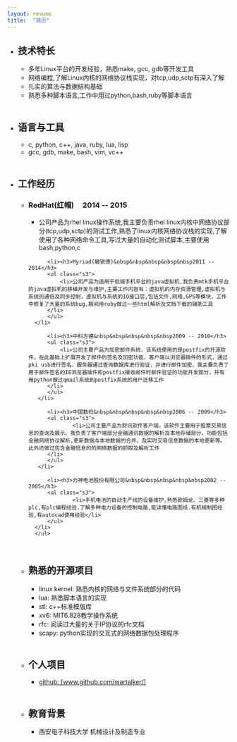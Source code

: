 ```yaml
---
layout: resume
title:  "简历"
---
```


<ul class="s1">
  <li><h2>技术特长</h2>
      <ul class="s2">
          <li>多年Linux平台的开发经验，熟悉make, gcc, gdb等开发工具
          <li>网络编程,了解Linux内核的网络协议栈实现，对tcp,udp,sctp有深入了解
          <li>扎实的算法与数据结构基础</li>
	  <li>熟悉多种脚本语言,工作中用过python,bash,ruby等脚本语言
      </ul>
  </li>
  <br />

   <li><h2>语言与工具</h2>
       <ul class="s2">
	  <li>c, python, c++, java, ruby, lua, lisp</li>
          <li>gcc, gdb, make, bash, vim, vc++</li>
	</ul>
   </li>
   <br />

  <li><h2>工作经历</h2>
      <ul class="s2">
          <li><h3>RedHat(红帽)&nbsp&nbsp&nbsp&nbsp&nbsp2014 -- 2015</h3>
	      <ul class="s3">
                  <li>公司产品为rhel linux操作系统,我主要负责rhel linux内核中网络协议部分(tcp,udp,sctp)的测试工作,熟悉了linux内核网络协议栈的实现,了解使用了各种网络命令工具,写过大量的自动化测试脚本,主要使用bash,python,c
		  </li>
	      </ul>
	  </li>

          <li><h3>Myriad(敏锐德)&nbsp&nbsp&nbsp&nbsp&nbsp2011 -- 2014</h3>
	      <ul class="s3">
	          <li>公司产品为适用于低端手机平台的java虚拟机,我负责mtk手机平台的java虚拟机的移植开发与维护,主要工作内容有：虚拟机的内存资源管理,虚拟机与系统的通信及同步控制，虚拟机与系统的IO接口层,包括文件,网络,GPS等模块，工作中修复了大量的系统bug,期间用ruby做过一些html解析及文档下载的辅助工具
		  </li>
	      </ul>
	  </li>

          <li><h3>中科方德&nbsp&nbsp&nbsp&nbsp&nbsp2009 -- 2010</h3>
	      <ul class="s3">
	          <li>公司主要产品为加密邮件系统，该系统使用的是postfix的开源软件，在此基础上扩展开发了邮件的签名及加密功能，客户端以浏览器插件的形式，通过pki usb进行签名，服务器通过查询数据库进行验证，并进行邮件加密，我主要负责了用于邮件签名的IE浏览器插件和postfix接收邮件时邮件验证的功能开发部分，并有用python做过qmail系统到postfix系统的用户迁移工作
		  </li>
	      </ul>
	   </li>

          <li><h3>中国数码&nbsp&nbsp&nbsp&nbsp&nbsp2006 -- 2009</h3>
	      <ul class="s3">
                  <li>公司主要产品为财讯软件客户端，该软件主要用于股票交易信息的查询及展示。我负责了客户端部分金融通讯数据的解析及本地存储部分，功能包括金融网络协议解析,更新数据与本地数据的合并，及实时交易信息数据的本地更新等。此外还做过包含金融信息的的网络数据的抓取及解析工作
		  </li>
	      </ul>
	   </li>

          <li><h3>力神电池股份有限公司&nbsp&nbsp&nbsp&nbsp&nbsp2002 -- 2005</h3>
	      <ul class="s3">
                  <li>手机电池的自动生产线的设备维护,熟悉欧姆龙、三菱等多种plc,有plc编程经验.了解多种电力设备的控制电路,能读懂电路图纸.有机械制图经验,有autocad使用经验</li>
	      </ul>
	  </li>
      </ul>
  </li>
  <br />

  <li><h2>熟悉的开源项目</h2>
       <ul class="s2">
          <li>linux kernel: 熟悉内核的网络与文件系统部分的代码</li>
          <li>lua: 熟悉脚本语言的实现</li>
          <li>stl: c++标准模版库</li>
          <li>xv6: MIT6.828教学操作系统</li>
          <li>rfc: 阅读过大量的关于IP协议的rfc文档</li>
          <li>scapy: python实现的交互式的网络数据包处理程序
       </ul>
  </li>
  <br />

  <li><h2>个人项目</h2>
      <ul class="s2">
          <li><a href="http://www.github.com/wartalker/">github: [www.github.com/wartalker/]</a></li>
      </ul>
  </li>
  <br />

  <li><h2>教育背景</h2>
      <ul class="s2">
         <li>西安电子科技大学 机械设计及制造专业</li>
      </ul>
   </li>
</ul>
